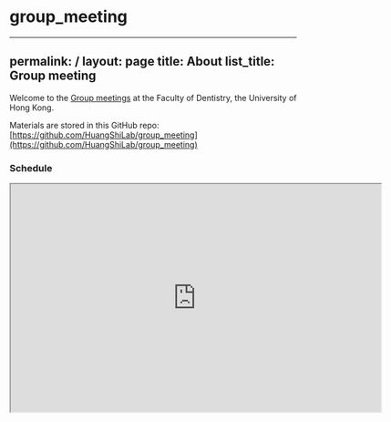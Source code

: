# group_meeting

---
permalink: /
layout: page
title: About
list_title: Group meeting
---


Welcome to the [Group meetings](https://github.com/HuangShiLab/group_meeting/) at the Faculty of Dentistry, the University of Hong Kong.

Materials are stored in this GitHub repo: 
[https://github.com/HuangShiLab/group_meeting](https://github.com/HuangShiLab/group_meeting)

### Schedule

<iframe width="650" height="400" src="https://docs.google.com/spreadsheets/d/1De7n_jrXhOOVZITy9TrhSxOud5mA6H8y/edit#gid=21459879"></iframe>

<br/>

